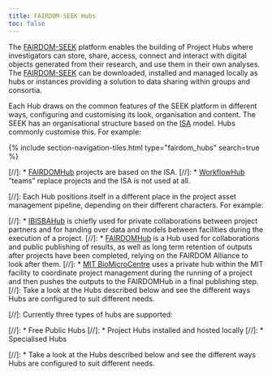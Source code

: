 ```yaml
---
title: FAIRDOM-SEEK Hubs
toc: false
---
```



The [FAIRDOM-SEEK](https://seek4science.org/) platform enables the building of Project Hubs where investigators can store, share, access, connect and interact with digital objects generated from their research, and use them in their own analyses. The [FAIRDOM-SEEK](https://seek4science.org/) can be downloaded, installed and managed locally as hubs or instances providing a solution to data sharing within groups and consortia.

Each Hub draws on the common features of the SEEK platform in different ways, configuring and customising its look, organisation and content. The SEEK has an organisational structure based on the [ISA](https://isa-tools.org/format/specification.html) model. Hubs commonly customise this. For example:

{% include section-navigation-tiles.html type="fairdom_hubs" search=true %}



[//]: * [FAIRDOMHub](https://fairdomhub.org) projects are based on the ISA. 
[//]: * [WorkflowHub](https://workflowhub.eu) “teams” replace projects and the ISA is not used at all.
  
[//]: Each Hub positions itself in a different place in the project asset management pipeline, depending on their different characters. For example:

[//]: * [IBISBAHub](https://hub.ibisba.eu) is chiefly used for private collaborations between project partners and for handing over data and models between facilities during the execution of a project.
[//]: * [FAIRDOMHub](https://fairdomhub.org) is a Hub used for collaborations and public publishing of results, as well as long term retention of outputs after projects have been completed, relying on the FAIRDOM Alliance to look after them. 
[//]: * [MIT BioMicroCentre](https://openwetware.org/wiki/BioMicroCenter) uses a private hub within the MIT facility to coordinate project management during the running of a project and then pushes the outputs to the FAIRDOMHub in a final publishing step.
[//]: Take a look at the Hubs described below and see the different ways Hubs are configured to suit different needs.

 [//]: Currently three types of hubs are supported:

[//]: *	Free Public Hubs 
[//]: *	Project Hubs installed and hosted locally 
[//]: *	Specialised Hubs
  
[//]: * Take a look at the Hubs described below and see the different ways Hubs are configured to suit different needs.
